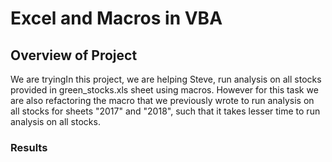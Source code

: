 # Excel and Macros in VBA

## Overview of Project
We are tryingIn this project, we are helping Steve, run analysis on all stocks provided in green_stocks.xls sheet using macros. However for this task we are also refactoring the macro that we previously wrote to run analysis on all stocks for sheets "2017" and "2018", such that it takes lesser time to run analysis on all stocks.

### Results




